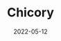 ---
title: 'Chicory'
description: 'Chicory - Review'
score: 7
playtime: '3 hours'
date: '2022-05-12'
modified_date: '2022-07-10'
screenshots: []
---